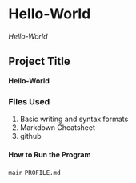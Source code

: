 # Hello-World
*Hello-World*
## Project Title
**Hello-World**
### Files Used
1. Basic writing and syntax formats
2. Markdown Cheatsheet
3. github
#### How to Run the Program
`main`
`PROFILE.md`
